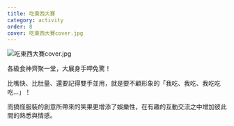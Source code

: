 ```yaml
---
title: 吃東西大賽
category: activity
order: 8
cover: 吃東西大賽cover.jpg
---
```

![吃東西大賽cover.jpg](/activities/img/吃東西大賽cover.jpg)

各級食神齊聚一堂，大展身手呷免驚！

比嘴快、比肚量、還要記得雙手並用，就是要不顧形象的「我吃、我吃、我吃吃吃...」！

而搞怪服裝的創意所帶來的笑果更增添了娛樂性，在有趣的互動交流之中增加彼此間的熟悉與情感。
